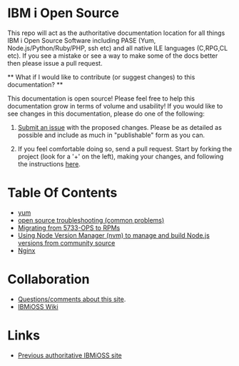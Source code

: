 

# IBM i Open Source
This repo will act as the authoritative documentation location for all things IBM i Open Source Software including PASE (Yum, Node.js/Python/Ruby/PHP, ssh etc) and all native ILE languages (C,RPG,CL etc).  If you see a mistake or see a way to make some of the docs better then please issue a pull request.

** What if I would like to contribute (or suggest changes) to this documentation? ** 

This documentation is open source! Please feel free to help this documentation grow in terms of volume and usability! If you would like to see changes in this documentation, please do one of the following:

1. [Submit an issue](https://bitbucket.org/ibmi/opensource/issues/new) with the proposed changes. Please be as detailed as possible and include as much in "publishable" form as you can. 

2. If you feel comfortable doing so, send a pull request. Start by forking the project (look for a '+' on the left), making your changes, and following the instructions [here](https://confluence.atlassian.com/bitbucket/create-a-pull-request-to-merge-your-change-774243413.html).

# Table Of Contents
- [yum](docs/yum/)
- [open source troubleshooting (common problems)](docs/troubleshooting/)
- [Migrating from 5733-OPS to RPMs](docs/troubleshooting/5733OPS_MIGRATION.md)
- [Using Node Version Manager (nvm) to manage and build Node.js versions from community source](docs/nvm/)
- [Nginx](docs/nginx.md)

# Collaboration
- [Questions/comments about this site](https://bitbucket.org/ibmi/opensource/issues).
- [IBMiOSS Wiki](https://bitbucket.org/ibmi/opensource/wiki/Home)

# Links
- [Previous authoritative IBMiOSS site](https://www.ibm.com/developerworks/community/wikis/home?lang=en#!/wiki/IBM%20i%20Technology%20Updates/page/Open%20Source%20Technologies)
